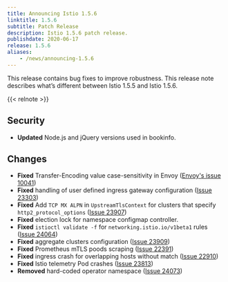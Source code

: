 ```yaml
---
title: Announcing Istio 1.5.6
linktitle: 1.5.6
subtitle: Patch Release
description: Istio 1.5.6 patch release.
publishdate: 2020-06-17
release: 1.5.6
aliases:
    - /news/announcing-1.5.6
---
```


This release contains bug fixes to improve robustness. This release note describes what’s different between Istio 1.5.5 and Istio 1.5.6.

{{< relnote >}}

## Security

- **Updated** Node.js and jQuery versions used in bookinfo.

## Changes

- **Fixed** Transfer-Encoding value case-sensitivity in Envoy ([Envoy's issue 10041](https://github.com/envoyproxy/envoy/issues/10041))
- **Fixed** handling of user defined ingress gateway configuration ([Issue 23303](https://github.com/istio/istio/issues/23303))
- **Fixed** Add `TCP MX ALPN` in `UpstreamTlsContext` for clusters that specify `http2_protocol_options` ([Issue 23907](https://github.com/istio/istio/issues/23907))
- **Fixed** election lock for namespace configmap controller.
- **Fixed** `istioctl validate -f` for `networking.istio.io/v1beta1` rules ([Issue 24064](https://github.com/istio/istio/issues/24064))
- **Fixed** aggregate clusters configuration ([Issue 23909](https://github.com/istio/istio/issues/23909))
- **Fixed** Prometheus mTLS poods scraping ([Issue 22391](https://github.com/istio/istio/issues/22391))
- **Fixed** ingress crash for overlapping hosts without match ([Issue 22910](https://github.com/istio/istio/issues/22910))
- **Fixed** Istio telemetry Pod crashes ([Issue 23813](https://github.com/istio/istio/issues/23813))
- **Removed** hard-coded operator namespace ([Issue 24073](https://github.com/istio/istio/issues/24073))
